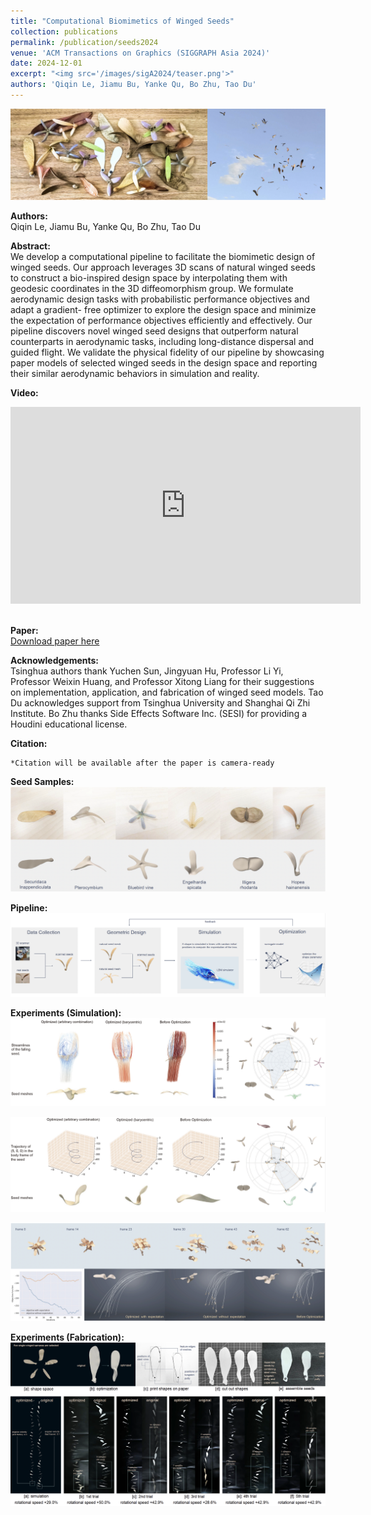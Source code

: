 ```yaml
---
title: "Computational Biomimetics of Winged Seeds"
collection: publications
permalink: /publication/seeds2024 
venue: 'ACM Transactions on Graphics (SIGGRAPH Asia 2024)'
date: 2024-12-01
excerpt: "<img src='/images/sigA2024/teaser.png'>"
authors: 'Qiqin Le, Jiamu Bu, Yanke Qu, Bo Zhu, Tao Du'
--- 
```

![test image size](/images/sigA2024/teaser.png)

**Authors:**\
Qiqin Le, Jiamu Bu, Yanke Qu, Bo Zhu, Tao Du

**Abstract:**\
We develop a computational pipeline to facilitate the biomimetic design of
winged seeds. Our approach leverages 3D scans of natural winged seeds to
construct a bio-inspired design space by interpolating them with geodesic
coordinates in the 3D diffeomorphism group. We formulate aerodynamic
design tasks with probabilistic performance objectives and adapt a gradient-
free optimizer to explore the design space and minimize the expectation of
performance objectives efficiently and effectively. Our pipeline discovers
novel winged seed designs that outperform natural counterparts in aerodynamic tasks, including long-distance dispersal and guided flight. We validate
the physical fidelity of our pipeline by showcasing paper models of selected
winged seeds in the design space and reporting their similar aerodynamic
behaviors in simulation and reality.

**Video:**
<iframe width="560" height="315" src="https://www.youtube.com/embed/fDUqmkwqBJ0?si=9poqR85YHiC1ZkZ5" title="YouTube video player" frameborder="0" allow="accelerometer; autoplay; clipboard-write; encrypted-media; gyroscope; picture-in-picture; web-share" referrerpolicy="strict-origin-when-cross-origin" allowfullscreen></iframe>

\
**Paper:**\
[Download paper here](https://leqiqin.github.io/files/seed2024)


**Acknowledgements:**\
Tsinghua authors thank Yuchen Sun, Jingyuan Hu, Professor Li Yi, Professor Weixin Huang, and Professor Xitong Liang for their suggestions on implementation, application, and fabrication of winged seed models. Tao Du acknowledges support from Tsinghua University and Shanghai Qi Zhi Institute. Bo Zhu thanks Side Effects Software Inc. (SESI) for providing a Houdini educational license.

**Citation:**
```
*Citation will be available after the paper is camera-ready
```

**Seed Samples:**\
![test image size](/images/sigA2024/samples.png)


**Pipeline:**\
![test image size](/images/sigA2024/pipeline.png)


**Experiments (Simulation):**\
![test image size](/images/sigA2024/exp1.png)


![test image size](/images/sigA2024/exp2.png)


![test image size](/images/sigA2024/exp3.png)


**Experiments (Fabrication):**\
![test image size](/images/sigA2024/fab.png "aaaaaaa")